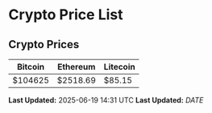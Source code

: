 # Crypto Price List

## Crypto Prices
| Bitcoin | Ethereum | Litecoin |
| ------- | -------- | -------- |
| $104625 | $2518.69 | $85.15 |
**Last Updated:** 2025-06-19 14:31 UTC
**Last Updated:** $DATE$
